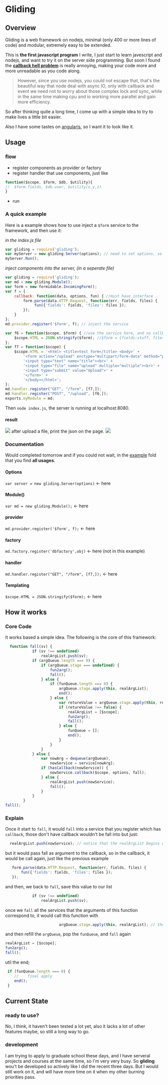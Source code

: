 <!-- gliding -->
<!-- Copyright(c) 2014 Xinyu Zhang bevis@mail.ustc.edu.cn -->
<!-- MIT Licensed -->

# Gliding

## Overview
Gliding is a web framework on nodejs, minimal (only 400 or more lines of code) and modular, extremely easy to be extended. 


This is __the first javascript program__ I write, I just start to learn javescript and nodejs, and want to try it on the server side programming. But soon I found the [__callback hell problem__](http://callbackhell.com/) is really annoying, making your code more and more unreadable as you code along. 


>However, since you use nodejs, you could not escape that, that's the beautiful way that node deal with async IO, only with callback and event we need not to worry about those complex lock and sync, while in the same time making cpu and io working more parallel and gain more efficiency.

So after thinking quite a long time, I come up with a simple idea to try to make lives a little bit easier.

Also I have some tastes on [angularjs](https://github.com/angular), so I want it to look like it.


## Usage 

### flow
- register components as provider or factory
- register handler that use components, just like
```js
function($scope, $form, $db, $utility){
//  $form.fields, $db.user, $utility(x,y,z) 
}
```
- run


### A quick example
Here is a example shows how to use inject a `$form` service to the framework, and then use it:

*in the index.js file*
```js
var gliding = require('gliding');
var myServer = new gliding.Server(options); // need to set options, so to find the components that would get injected into the server, also change Port or something like that
myServer.Run(); 
```
*inject components into the server, (in a seperate file)*
```js
var gliding = require('gliding');
var md = new gliding.Module(); 
var form = new formidable.IncomingForm();
var f = {
    callback: function(data, options, fun) { //must have interface
        form.parse(data.HTTP.Request, function(err, fields, files) {
             fun({'fields': fields, 'files': files });
        });
    }
};
md.provider.register('$form', f); // inject the service

var f6 = function($scope, $form) { //use the service here, and no callback anymore
    $scope.HTML = JSON.stringify($form); //$form = {fields:stuff, files:stuff}
};
var f7 = function($scope) {
    $scope.HTML = '<html> <title>test form</title> <body>' +
        '<form action="/upload" enctype="multipart/form-data" method="post">' +
        '<input type="text" name="title"><br>' +
        '<input type="file" name="upload" multiple="multiple"><br>' +
        '<input type="submit" value="Upload">' +
        '</form>' +
        '</body></html>';
};
md.handler.register("GET", "/form", [f7,]); 
md.handler.register("POST", "/upload", [f6,]);
exports.myModule = md;
```

Then `node index.js`, the server is running at localhost:8080. 

#### result
![](./img/form.png)
after upload a file, print the json on the page.
![](./img/form2.png)

### Documentation
Would completed tomorrow and if you could not wait, in the [example](https://github.com/BenBBear/gliding/tree/master/example) fold that you find __all usages__.
#### Options 
`var server = new gliding.Server(options)` <- here

#### Module()
`var md = new gliding.Module();` <- here

#### provider
`md.provider.register('$form', f);` <- here

#### factory
`md.factory.register('dbfactory',obj)` <- here (not in this example)

#### handler
`md.handler.register("GET", "/form", [f7,]);` <- here


#### Templating
`$scope.HTML = JSON.stringify($form);` <- here

## How it works
### Core Code
It works based a simple idea. The following is the core of this framework:

```js
  function fall(sv) {
            if (sv !== undefined)
                realArgList.push(sv);
            if (argQueue.length === 0) {
                if (argQueue.stage === undefined) {
                    fun2arg();
                    fall();
                } else {
                    if (funQueue.length === 0) {
                        argQueue.stage.apply(this, realArgList);
                        end();
                    } else {
                        var retureValue = argQueue.stage.apply(this, realArgList);
                        if (retureValue !== false) {
                            realArgList = [$scope];
                            fun2arg();
                            fall();
                        } else {
                            funQueue = [];
                            end();
                        }
                    }
                }
            } else {
                var nowArg = dequeue(argQueue),
                    nowService = service[nowArg];
                if (hasCallback(nowService)) {
                    nowService.callback($scope, options, fall);
                } else {
                    realArgList.push(nowService);
                    fall();
                }
            }
        }
fall();
```
### Explain 

Once it start to `fall`, it would `fall` into a service that you register which has `callback`, those don't have callback wouldn't be fall into but just:

```js 
  realArgList.push(nowService); // notice that the realArgList begins with $scope in it.
```

but it would pass fall as argument to the callback, so in the callback, it would be call again, just like the previous example
```js
   form.parse(data.HTTP.Request, function(err, fields, files) {
       fun({'fields': fields, 'files': files });
   });
```
and then, we back to `fall`, save this value to our list
```js
            if (sv !== undefined)
                realArgList.push(sv);
```
once we `fall` all the services that the arguments of this function correspond to, it would call this function with 
```js
                        argQueue.stage.apply(this, realArgList); // the current function is in argQueue.stage
```
and then refill the `argQueue`, pop the `funQueue`, and `fall` again
```js
realArgList = [$scope];
fun2arg();
fall();
```
util the end;
```js
 if (funQueue.length === 0) {
    //    final apply
    end();
 }
```

##  Current State

### ready to use?
No, I think, it haven't been tested a lot yet, also it lacks a lot of other features maybe, so still a long way to go.

### development

I am trying to apply to graduate school these days, and I have serveral projects and courses at the same time, so I'm very very busy. So __gliding__ wou't be developed so actively like I did the recent three days. But I would still work on it, and will have more time on it when my other burning priorities pass.


